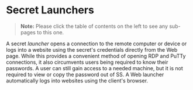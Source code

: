 [title]: # (Secret Launchers)
[tags]: # (Launcher)
[priority]: # (1000)

# Secret Launchers

> **Note:** Please click the table of contents on the left to see any sub-pages to this one.

A secret _launcher_ opens a connection to the remote computer or device or logs into a website using the secret's credentials directly from the Web page. While this provides a convenient method of opening RDP and PuTTy connections, it also circumvents users being required to know their passwords. A user can still gain access to a needed machine, but it is not required to view or copy the password out of SS. A Web launcher automatically logs into websites using the client's browser.
